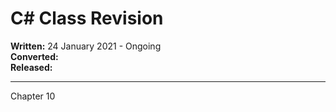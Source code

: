 # C# Class Revision

**Written:** 24 January 2021 - Ongoing  
**Converted:**  
**Released:**

---

Chapter 10